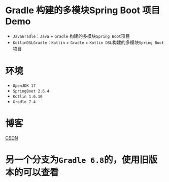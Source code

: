 # Gradle 构建的多模块Spring Boot 项目 Demo

- `JavaGradle`：`Java` + `Gradle` 构建的多模块`Spring Boot`项目
- `KotlinDSLGradle`：`Kotlin` + `Gradle` + `Kotlin DSL`构建的多模块`Spring Boot`项目

# 环境

- `OpenJDK 17`
- `SpringBoot 2.6.4`
- `Kotlin 1.6.10`
- `Gradle 7.4`

# 博客

[CSDN](https://blog.csdn.net/qq_27525611/article/details/114291267)

# 另一个分支为`Gradle 6.8`的，使用旧版本的可以查看
